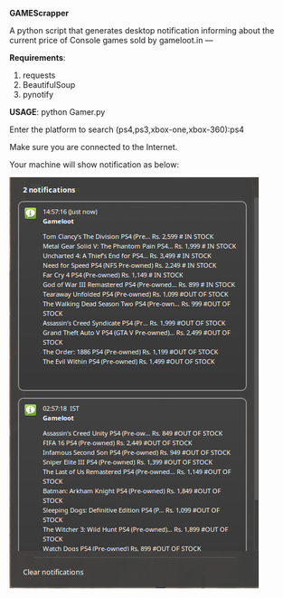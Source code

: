 **GAMEScrapper**

A python script that generates desktop notification informing about the current price of Console games sold by gameloot.in —

**Requirements**:

1. requests
2. BeautifulSoup
3. pynotify

**USAGE**: python Gamer.py

Enter the platform to search (ps4,ps3,xbox-one,xbox-360):ps4

Make sure you are connected to the Internet.

Your machine will show notification as below:

![ScreenShot](https://github.com/akashwar/Gamescrapper/blob/master/noti1.png)
